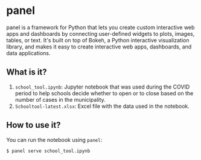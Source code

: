 # panel

panel is a framework for Python that lets you create custom interactive web apps and dashboards by connecting user-defined widgets to plots, images, tables, or text. It's built on top of Bokeh, a Python interactive visualization library, and makes it easy to create interactive web apps, dashboards, and data applications.


## What is it?

1. `school_tool.ipynb`: Jupyter notebook that was used during the COVID period to help schools decide whether to open or to close based on the number of cases in the municipality.
1. `Schooltool-latest.xlsx`: Excel file with the data used in the notebook.


## How to use it?

You can run the notebook using `panel`:
```bash
$ panel serve school_tool.ipynb
```
